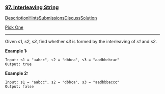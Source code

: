 ### [97. Interleaving String](https://leetcode.com/problems/interleaving-string/description/)

[Description](https://leetcode.com/problems/interleaving-string/description/)[Hints](https://leetcode.com/problems/interleaving-string/hints/)[Submissions](https://leetcode.com/problems/interleaving-string/submissions/)[Discuss](https://leetcode.com/problems/interleaving-string/discuss/)[Solution](https://leetcode.com/problems/interleaving-string/solution/)

[Pick One](https://leetcode.com/problems/random-one-question/)

------

Given *s1*, *s2*, *s3*, find whether *s3* is formed by the interleaving of *s1* and *s2*.

**Example 1:**

```
Input: s1 = "aabcc", s2 = "dbbca", s3 = "aadbbcbcac"
Output: true
```

**Example 2:**

```
Input: s1 = "aabcc", s2 = "dbbca", s3 = "aadbbbaccc"
Output: false
```

 